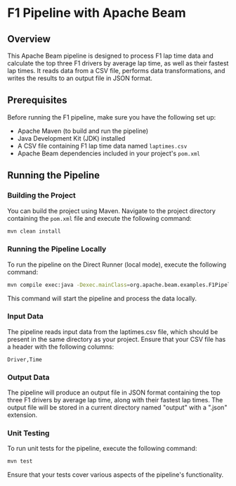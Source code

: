 # F1 Pipeline with Apache Beam

## Overview

This Apache Beam pipeline is designed to process F1 lap time data and calculate the top three F1 drivers by average lap time, as well as their fastest lap times. It reads data from a CSV file, performs data transformations, and writes the results to an output file in JSON format.

## Prerequisites

Before running the F1 pipeline, make sure you have the following set up:

- Apache Maven (to build and run the pipeline)
- Java Development Kit (JDK) installed
- A CSV file containing F1 lap time data named `laptimes.csv`
- Apache Beam dependencies included in your project's `pom.xml`

## Running the Pipeline

### Building the Project

You can build the project using Maven. Navigate to the project directory containing the `pom.xml` file and execute the following command:

```bash
mvn clean install
```
### Running the Pipeline Locally

To run the pipeline on the Direct Runner (local mode), execute the following command:

```bash
mvn compile exec:java -Dexec.mainClass=org.apache.beam.examples.F1Pipeline -P direct-runner
```
This command will start the pipeline and process the data locally.

### Input Data
The pipeline reads input data from the laptimes.csv file, which should be present in the same directory as your project. Ensure that your CSV file has a header with the following columns:

```csv
Driver,Time
```

### Output Data
The pipeline will produce an output file in JSON format containing the top three F1 drivers by average lap time, along with their fastest lap times. The output file will be stored in a current directory named "output" with a ".json" extension.

### Unit Testing
To run unit tests for the pipeline, execute the following command:

```bash
mvn test
```
Ensure that your tests cover various aspects of the pipeline's functionality.